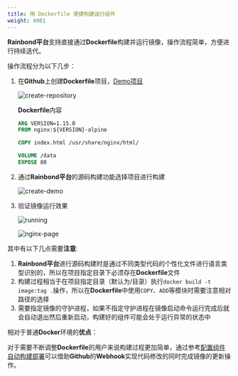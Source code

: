 ```yaml
---
title: 用 Dockerfile 便捷构建运行组件
weight: 4001
---
```



**Rainbond平台**支持直接通过**Dockerfile**构建并运行镜像，操作流程简单，方便进行持续迭代。

操作流程分为以下几步：

1. 在**Github**上创建**Dockerfile**项目，[Demo项目](https://github.com/goodrain/dockerfile-demo)

   ![create-repository](https://static.goodrain.com/docs/practice/Dockerfile/create-repository.jpg)

   **Dockerfile**内容

   ```dockerfile
   ARG VERSION=1.15.0
   FROM nginx:${VERSION}-alpine
   
   COPY index.html /usr/share/nginx/html/
   
   VOLUME /data
   EXPOSE 80
   ```

2. 通过**Rainbond平台**的源码构建功能选择项目进行构建

   ![create-demo](https://static.goodrain.com/docs/practice/Dockerfile/create-demo.jpg)

3. 验证镜像运行效果

   ![running](https://static.goodrain.com/docs/practice/Dockerfile/running.jpg)

   ![nginx-page](https://static.goodrain.com/docs/practice/Dockerfile/nginx-page.jpg)

其中有以下几点需要**注意**:

1. **Rainbond平台**进行源码构建时是通过不同类型代码的个性化文件进行语言类型识别的，所以在项目指定目录下必须存在**Dockerfile**文件
2. 构建过程相当于在项目指定目录（默认为/目录）执行`docker build -t image:tag .`操作，所以在**Dockerfile**中使用`COPY`、`ADD`等模块时需要注意相对路径的选择
3. 需要指定镜像的守护进程，如果不指定守护进程在镜像启动命令运行完成后就会自动退出然后重新启动，构建好的组件可能会处于运行异常的状态中

相对于普通**Docker**环境的**优点**：

对于需要不断调整**Dockerfile**的用户来说构建过程更加简单，通过参考[配置组件自动构建部署](../../../use-manual/user-manual/component-dev/auto_build/)可以借助**Github**的**Webhook**实现代码修改的同时完成镜像的更新操作。